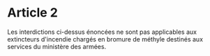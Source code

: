 # Article 2

Les interdictions ci-dessus énoncées ne sont pas applicables aux extincteurs d'incendie chargés en bromure de méthyle destinés aux services du ministère des armées.

